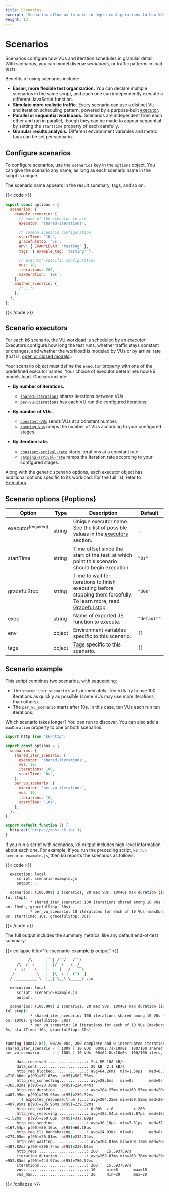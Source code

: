 ```yaml
---
title: Scenarios
excerpt: 'Scenarios allow us to make in-depth configurations to how VUs and iterations are scheduled. This makes it possible to model diverse traffic patterns in load tests.'
weight: 13
---
```


# Scenarios

Scenarios configure how VUs and iteration schedules in granular detail.
With scenarios, you can model diverse _workloads_, or traffic patterns in load tests.

Benefits of using scenarios include:

- **Easier, more flexible test organization.** You can declare multiple scenarios in the same script,
  and each one can independently execute a different JavaScript function.
- **Simulate more realistic traffic.**
  Every scenario can use a distinct VU and iteration scheduling pattern,
  powered by a purpose-built [executor](#scenario-executors).
- **Parallel or sequential workloads.** Scenarios are independent from each other and run in parallel, though they can be made to appear sequential by setting the `startTime` property of each carefully.
- **Granular results analysis.** Different environment variables and metric tags can be set per scenario.

## Configure scenarios

To configure scenarios, use the `scenarios` key in the `options` object.
You can give the scenario any name, as long as each scenario name in the script is unique.

The scenario name appears in the result summary, tags, and so on.

{{< code >}}

```javascript
export const options = {
  scenarios: {
    example_scenario: {
      // name of the executor to use
      executor: 'shared-iterations',

      // common scenario configuration
      startTime: '10s',
      gracefulStop: '5s',
      env: { EXAMPLEVAR: 'testing' },
      tags: { example_tag: 'testing' },

      // executor-specific configuration
      vus: 10,
      iterations: 200,
      maxDuration: '10s',
    },
    another_scenario: {
      /*...*/
    },
  },
};
```

{{< /code >}}

## Scenario executors

For each k6 scenario, the VU workload is scheduled by an _executor_.
Executors configure how long the test runs, whether traffic stays constant or changes, and whether the workload is modeled by VUs or by arrival rate (that is, [open or closed models](/docs/k6/<K6_VERSION>/using-k6/scenarios/concepts/open-vs-closed)).

Your scenario object must define the `executor` property with one of the predefined executor names.
Your choice of executor determines how k6 models load.
Choices include:

- **By number of iterations.**

  - [`shared-iterations`](/docs/k6/<K6_VERSION>/using-k6/scenarios/executors/shared-iterations) shares iterations between VUs.
  - [`per-vu-iterations`](/docs/k6/<K6_VERSION>/using-k6/scenarios/executors/per-vu-iterations) has each VU run the configured iterations.

- **By number of VUs.**

  - [`constant-VUs`](/docs/k6/<K6_VERSION>/using-k6/scenarios/executors/constant-vus) sends VUs at a constant number.
  - [`ramping-vus`](/docs/k6/<K6_VERSION>/using-k6/scenarios/executors/ramping-vus) ramps the number of VUs according to your configured stages.

- **By iteration rate.**

  - [`constant-arrival-rate`](/docs/k6/<K6_VERSION>/using-k6/scenarios/executors/constant-arrival-rate) starts iterations at a constant rate.
  - [`ramping-arrival-rate`](/docs/k6/<K6_VERSION>/using-k6/scenarios/executors/ramping-arrival-rate) ramps the iteration rate according to your configured stages.

Along with the generic scenario options, each executor object has additional options specific to its workload.
For the full list, refer to [Executors](/docs/k6/<K6_VERSION>/using-k6/scenarios/executors).

## Scenario options {#options}

| Option                          | Type   | Description                                                                                                                                                                               | Default     |
| ------------------------------- | ------ | ----------------------------------------------------------------------------------------------------------------------------------------------------------------------------------------- | ----------- |
| executor<sup>(required)</sup> ️ | string | Unique executor name. See the list of possible values in the [executors](/docs/k6/<K6_VERSION>/using-k6/scenarios/executors) section.                                                  | -           |
| startTime                       | string | Time offset since the start of the test, at which point this scenario should begin execution.                                                                                             | `"0s"`      |
| gracefulStop                    | string | Time to wait for iterations to finish executing before stopping them forcefully. To learn more, read [Graceful stop](/docs/k6/<K6_VERSION>/using-k6/scenarios/concepts/graceful-stop). | `"30s"`     |
| exec                            | string | Name of exported JS function to execute.                                                                                                                                                  | `"default"` |
| env                             | object | Environment variables specific to this scenario.                                                                                                                                          | `{}`        |
| tags                            | object | [Tags](/docs/k6/<K6_VERSION>/using-k6/tags-and-groups) specific to this scenario.                                                                                                     | `{}`        |

## Scenario example

This script combines two scenarios, with sequencing:

- The `shared_iter_scenario` starts immediately. Ten VUs try to use 100 iterations as quickly as possible (some VUs may use more iterations than others).
- The `per_vu_scenario` starts after 10s. In this case, ten VUs each run ten iterations.

Which scenario takes longer?
You can run to discover.
You can also add a `maxDuration` property to one or both scenarios.

```javascript
import http from 'k6/http';

export const options = {
  scenarios: {
    shared_iter_scenario: {
      executor: 'shared-iterations',
      vus: 10,
      iterations: 100,
      startTime: '0s',
    },
    per_vu_scenario: {
      executor: 'per-vu-iterations',
      vus: 10,
      iterations: 10,
      startTime: '10s',
    },
  },
};

export default function () {
  http.get('https://test.k6.io/');
}
```

If you run a script with scenarios, k6 output includes high-level information about each one.
For example, if you run the preceding script, `k6 run scenario-example.js`,
then k6 reports the scenarios as follows:

{{< code >}}

```bash
  execution: local
     script: scenario-example.js
     output: -

  scenarios: (100.00%) 2 scenarios, 20 max VUs, 10m40s max duration (incl. grace
ful stop):
           * shared_iter_scenario: 100 iterations shared among 10 VUs (maxDurati
on: 10m0s, gracefulStop: 30s)
           * per_vu_scenario: 10 iterations for each of 10 VUs (maxDuration: 10m
0s, startTime: 10s, gracefulStop: 30s)
```

{{< /code >}}

The full output includes the summary metrics, like any default end-of-test summary:

{{< collapse title="full scenario-example.js output" >}}

```bash
          /\      |‾‾| /‾‾/   /‾‾/
     /\  /  \     |  |/  /   /  /
    /  \/    \    |     (   /   ‾‾\
   /          \   |  |\  \ |  (‾)  |
  / __________ \  |__| \__\ \_____/ .io

  execution: local
     script: scenario-example.js
     output: -

  scenarios: (100.00%) 2 scenarios, 20 max VUs, 10m40s max duration (incl. grace
ful stop):
           * shared_iter_scenario: 100 iterations shared among 10 VUs (maxDurati
on: 10m0s, gracefulStop: 30s)
           * per_vu_scenario: 10 iterations for each of 10 VUs (maxDuration: 10m
0s, startTime: 10s, gracefulStop: 30s)


running (00m12.8s), 00/20 VUs, 200 complete and 0 interrupted iterations
shared_iter_scenario ✓ [ 100% ] 10 VUs  00m02.7s/10m0s  100/100 shared iters
per_vu_scenario      ✓ [ 100% ] 10 VUs  00m02.8s/10m0s  100/100 iters, 10 per V

     data_received..................: 2.4 MB 188 kB/s
     data_sent......................: 26 kB  2.1 kB/s
     http_req_blocked...............: avg=64.26ms  min=1.56µs   med=8.28µs   max
=710.86ms p(90)=57.63ms  p(95)=582.36ms
     http_req_connecting............: avg=28.6ms   min=0s       med=0s       max
=365.92ms p(90)=20.38ms  p(95)=224.44ms
     http_req_duration..............: avg=204.25ms min=169.55ms med=204.36ms max
=407.95ms p(90)=205.96ms p(95)=239.32ms
       { expected_response:true }...: avg=204.25ms min=169.55ms med=204.36ms max
=407.95ms p(90)=205.96ms p(95)=239.32ms
     http_req_failed................: 0.00%  ✓ 0         ✗ 200
     http_req_receiving.............: avg=195.54µs min=53.87µs  med=162.55µs max
=1.52ms   p(90)=260.6µs  p(95)=317.89µs
     http_req_sending...............: avg=38.16µs  min=7.61µs   med=37.99µs  max
=167.54µs p(90)=50.16µs  p(95)=60.18µs
     http_req_tls_handshaking.......: avg=24.03ms  min=0s       med=0s       max
=274.05ms p(90)=20.81ms  p(95)=212.74ms
     http_req_waiting...............: avg=204.01ms min=169.32ms med=204.11ms max
=407.82ms p(90)=205.74ms p(95)=239.01ms
     http_reqs......................: 200    15.593759/s
     iteration_duration.............: avg=268.83ms min=169.78ms med=204.67ms max
=952.85ms p(90)=444.97ms p(95)=786.52ms
     iterations.....................: 200    15.593759/s
     vus............................: 10     min=0       max=10
     vus_max........................: 20     min=20      max=20
```

{{< /collapse >}}
